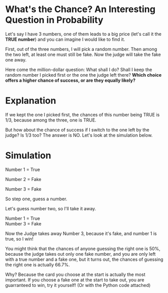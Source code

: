 # What's the Chance? An Interesting Question in Probability
Let's say I have 3 numbers, one of them leads to a big price (let's call it the **TRUE number**) and you can imagine I would like to find it. 

First, out of the three numbers, I will pick a random number. Then among the two left, at least one must still be fake. Now the judge will take the fake one away. 
  
Here come the million-dollar question: What shall I do? Shall I keep the random number I picked first or the one the judge left there? **Which choice offers a higher chance of success, or are they equally likely?**

# Explanation
If we kept the one I picked first, the chances of this number being TRUE is 1/3, because among the three, one is TRUE. 

But how about the chance of success if I switch to the one left by the judge? Is 1/3 too? The answer is NO. Let's look at the simulation below. 

# Simulation

Number 1 = True

Number 2 = Fake

Number 3 = Fake

So step one, guess a number.

Let's guess number two, so I'll take it away.

Number 1 = True  
Number 3 = Fake

Now the Judge takes away Number 3, because it's fake, and number 1 is true, so I win!

You might think that the chances of anyone guessing the right one is 50%, because the judge takes out only one fake number, and you are only left with a true number and a fake one, but it turns out, the chances of guessing the right one is actually 66.7%.

Why? Because the card you choose at the start is actually the most important. If you choose a fake one at the start to take out, you are guarranteed to win, try it yourself! (Or with the Python code attached)
